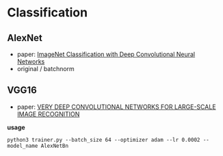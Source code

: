 # Classification

## AlexNet
* paper: [ImageNet Classification with Deep Convolutional Neural Networks](https://www.nvidia.cn/content/tesla/pdf/machine-learning/imagenet-classification-with-deep-convolutional-nn.pdf)
* original / batchnorm

## VGG16
* paper: [VERY DEEP CONVOLUTIONAL NETWORKS FOR LARGE-SCALE IMAGE RECOGNITION](https://arxiv.org/pdf/1409.1556)

**usage**
```console
python3 trainer.py --batch_size 64 --optimizer adam --lr 0.0002 --model_name AlexNetBn
```
